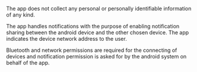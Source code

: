 The app does not collect any personal or personally identifiable information of any kind.

The app handles notifications with the purpose of enabling notification sharing between the android device and the other chosen device. The app indicates the device network address to the user.

Bluetooth and network permissions are required for the connecting of devices and notification permission is asked for by the android system on behalf of the app.

